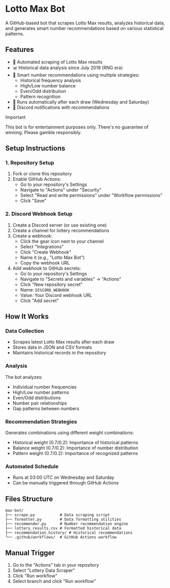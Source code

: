 # Lotto Max Bot

A GitHub-based bot that scrapes Lotto Max results, analyzes historical data, and generates smart number recommendations based on various statistical patterns.

## Features

- 🤖 Automated scraping of Lotto Max results
- 📊 Historical data analysis since July 2019 (RNG era)
- 🎯 Smart number recommendations using multiple strategies:
  - Historical frequency analysis
  - High/Low number balance
  - Even/Odd distribution
  - Pattern recognition
- 🔄 Runs automatically after each draw (Wednesday and Saturday)
- 📱 Discord notifications with recommendations

> [!IMPORTANT]
> This bot is for entertainment purposes only. There's no guarantee of winning. Please gamble responsibly.

## Setup Instructions

### 1. Repository Setup

1. Fork or clone this repository
2. Enable GitHub Actions:
   - Go to your repository's Settings
   - Navigate to "Actions" under "Security"
   - Select "Read and write permissions" under "Workflow permissions"
   - Click "Save"

### 2. Discord Webhook Setup

1. Create a Discord server (or use existing one)
2. Create a channel for lottery recommendations
3. Create a webhook:
   - Click the gear icon next to your channel
   - Select "Integrations"
   - Click "Create Webhook"
   - Name it (e.g., "Lotto Max Bot")
   - Copy the webhook URL
4. Add webhook to GitHub secrets:
   - Go to your repository's Settings
   - Navigate to "Secrets and variables" → "Actions"
   - Click "New repository secret"
   - Name: `DISCORD_WEBHOOK`
   - Value: Your Discord webhook URL
   - Click "Add secret"

## How It Works

### Data Collection
- Scrapes latest Lotto Max results after each draw
- Stores data in JSON and CSV formats
- Maintains historical records in the repository

### Analysis
The bot analyzes:
- Individual number frequencies
- High/Low number patterns
- Even/Odd distributions
- Number pair relationships
- Gap patterns between numbers

### Recommendation Strategies
Generates combinations using different weight combinations:
- Historical weight (0.7/0.2): Importance of historical patterns
- Balance weight (0.7/0.2): Importance of number distribution
- Pattern weight (0.7/0.2): Importance of recognized patterns

### Automated Schedule
- Runs at 03:00 UTC on Wednesday and Saturday
- Can be manually triggered through GitHub Actions

## Files Structure

```
max-bot/
├── scrape.py           # Data scraping script
├── formatter.py        # Data formatting utilities
├── recommender.py      # Number recommendation engine
├── lottery_results.csv # Formatted historical data
├── recommendation_history/ # Historical recommendations
└── .github/workflows/  # GitHub Actions workflow
```

## Manual Trigger

1. Go to the "Actions" tab in your repository
2. Select "Lottery Data Scraper"
3. Click "Run workflow"
4. Select branch and click "Run workflow"
